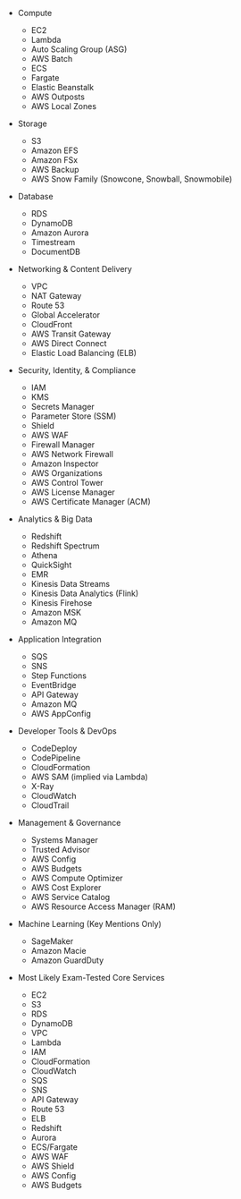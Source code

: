 * Compute
    * EC2
    * Lambda
    * Auto Scaling Group (ASG)
    * AWS Batch
    * ECS
    * Fargate
    * Elastic Beanstalk
    * AWS Outposts
    * AWS Local Zones

* Storage
    * S3
    * Amazon EFS
    * Amazon FSx
    * AWS Backup
    * AWS Snow Family (Snowcone, Snowball, Snowmobile)

* Database
    * RDS
    * DynamoDB
    * Amazon Aurora
    * Timestream
    * DocumentDB

* Networking & Content Delivery
    * VPC
    * NAT Gateway
    * Route 53
    * Global Accelerator
    * CloudFront
    * AWS Transit Gateway
    * AWS Direct Connect
    * Elastic Load Balancing (ELB)

* Security, Identity, & Compliance
    * IAM
    * KMS
    * Secrets Manager
    * Parameter Store (SSM)
    * Shield
    * AWS WAF
    * Firewall Manager
    * AWS Network Firewall
    * Amazon Inspector
    * AWS Organizations
    * AWS Control Tower
    * AWS License Manager
    * AWS Certificate Manager (ACM)

* Analytics & Big Data
    * Redshift
    * Redshift Spectrum
    * Athena
    * QuickSight
    * EMR
    * Kinesis Data Streams
    * Kinesis Data Analytics (Flink)
    * Kinesis Firehose
    * Amazon MSK
    * Amazon MQ

* Application Integration
    * SQS
    * SNS
    * Step Functions
    * EventBridge
    * API Gateway
    * Amazon MQ
    * AWS AppConfig

* Developer Tools & DevOps
    * CodeDeploy
    * CodePipeline
    * CloudFormation
    * AWS SAM (implied via Lambda)
    * X-Ray
    * CloudWatch
    * CloudTrail

* Management & Governance
    * Systems Manager
    * Trusted Advisor
    * AWS Config
    * AWS Budgets
    * AWS Compute Optimizer
    * AWS Cost Explorer
    * AWS Service Catalog
    * AWS Resource Access Manager (RAM)

* Machine Learning (Key Mentions Only)
    * SageMaker
    * Amazon Macie
    * Amazon GuardDuty

* Most Likely Exam-Tested Core Services
    * EC2
    * S3
    * RDS
    * DynamoDB
    * VPC
    * Lambda
    * IAM
    * CloudFormation
    * CloudWatch
    * SQS
    * SNS
    * API Gateway
    * Route 53
    * ELB
    * Redshift
    * Aurora
    * ECS/Fargate
    * AWS WAF
    * AWS Shield
    * AWS Config
    * AWS Budgets
